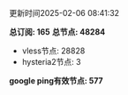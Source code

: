 更新时间2025-02-06 08:41:32

**总订阅: 165**
**总节点: 48284**
- vless节点: 28828
- hysteria2节点: 3

**google ping有效节点: 577**
